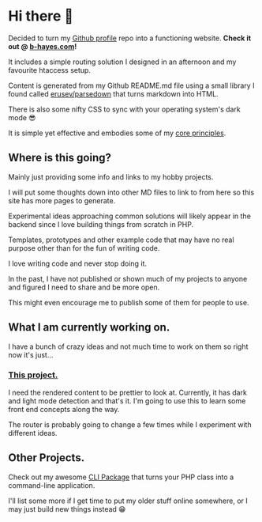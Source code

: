 # Hi there 👋
Decided to turn my [Github profile](https://github.com/b-hayes/b-hayes) repo into a functioning website.
**Check it out @ [b-hayes.com](b-hayes.com)!**

It includes a simple routing solution I designed in an afternoon and my favourite htaccess setup.

Content is generated from my Github README.md file using a small library I found called [erusev/parsedown](https://github.com/erusev/parsedown)
that turns markdown into HTML.

There is also some nifty CSS to sync with your operating system's dark mode 😎

It is simple yet effective and embodies some of my [core principles](/articles/BOPs.md).

## Where is this going?
Mainly just providing some info and links to my hobby projects.

I will put some thoughts down into other MD files to link to from here so this site has more pages to generate.

Experimental ideas approaching common solutions
will likely appear in the backend since I love building
things from scratch in PHP.

Templates, prototypes and other example code that may
have no real purpose other than for the fun of writing code.

I love writing code and never stop doing it.

In the past, I have not published or shown much of my projects to anyone and figured I need to share and be more open.

This might even encourage me to publish some of them for people to use.

## What I am currently working on.
I have a bunch of crazy ideas and not much time to work on them so right now it's just...

### [This project.](b-hayes.com)
I need the rendered content to be prettier to look at.
Currently, it has dark and light mode detection and that's it.
I'm going to use this to learn some front end concepts along the way.

The router is probably going to change a few times while I experiment with different ideas.

## Other Projects.
Check out my awesome [CLI Package](https://github.com/b-hayes/cli) that turns your PHP class into a command-line application.

I'll list some more if I get time to put my older stuff online somewhere,
or I may just build new things instead 😁
